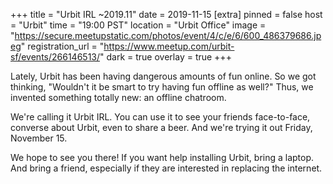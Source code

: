 +++
title = "Urbit IRL ~2019.11"
date = 2019-11-15
[extra]
pinned = false
host = "Urbit"
time = "19:00 PST"
location = "Urbit Office"
image = "https://secure.meetupstatic.com/photos/event/4/c/e/6/600_486379686.jpeg"
registration_url = "https://www.meetup.com/urbit-sf/events/266146513/"
dark = true
overlay = true
+++

Lately, Urbit has been having dangerous amounts of fun online. So we got thinking, "Wouldn't it be smart to try having fun offline as well?" Thus, we invented something totally new: an offline chatroom.

We're calling it Urbit IRL. You can use it to see your friends face-to-face, converse about Urbit, even to share a beer. And we're trying it out Friday, November 15.

We hope to see you there! If you want help installing Urbit, bring a laptop. And bring a friend, especially if they are interested in replacing the internet.
